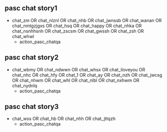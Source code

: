 ## pasc chat story1
* chat_zm OR chat_nlznl OR chat_nhb OR chat_jwnssb OR chat_wanan OR chat_nmtgzjgxs OR chat_hsq OR chat_happy OR chat_nhka OR chat_nsnhhsnh OR chat_zscsm OR chat_gwssh OR chat_zsh OR chat_whwl
    - action_pasc_chatqa

## pasc chat story2
* chat_wbmy OR chat_ndwwn OR chat_whsx OR chat_iloveyou OR chat_nhc OR chat_hfy OR chat_1 OR chat_ay OR chat_nzh OR chat_jwcsg OR chat_nhwm OR chat_whl OR chat_nlbl OR chat_nxhwm OR chat_nydnlq
    - action_pasc_chatqa

## pasc chat story3
* chat_wss OR chat_hb OR chat_nhh OR chat_jttqzh
    - action_pasc_chatqa
